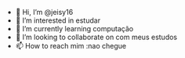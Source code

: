 - 👋 Hi, I’m @jeisy16
- 👀 I’m interested in  estudar 
- 🌱 I’m currently learning  computação
- 💞️ I’m looking to collaborate on  com meus estudos
- 📫 How to reach mim :nao chegue

<!---
jeisy16/jeisy16 is a ✨ special ✨ repository because its `README.md` (this file) appears on your GitHub profile.
You can click the Preview link to take a look at your changes.
--->

